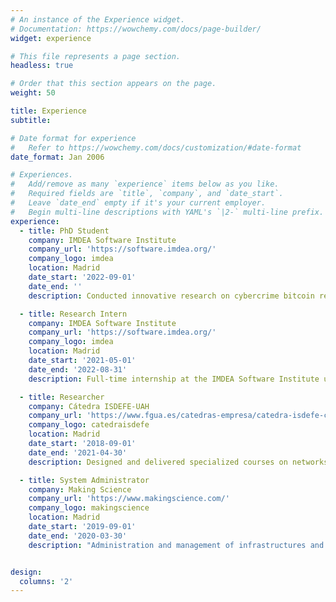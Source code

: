 ```yaml
---
# An instance of the Experience widget.
# Documentation: https://wowchemy.com/docs/page-builder/
widget: experience

# This file represents a page section.
headless: true

# Order that this section appears on the page.
weight: 50

title: Experience
subtitle:

# Date format for experience
#   Refer to https://wowchemy.com/docs/customization/#date-format
date_format: Jan 2006

# Experiences.
#   Add/remove as many `experience` items below as you like.
#   Required fields are `title`, `company`, and `date_start`.
#   Leave `date_end` empty if it's your current employer.
#   Begin multi-line descriptions with YAML's `|2-` multi-line prefix.
experience:
  - title: PhD Student
    company: IMDEA Software Institute
    company_url: 'https://software.imdea.org/'
    company_logo: imdea
    location: Madrid
    date_start: '2022-09-01'
    date_end: ''
    description: Conducted innovative research on cybercrime bitcoin revenue estimation methods, emphasizing methodological variations. Developed a tool replicating diverse approaches, highlighting potential overestimation risks. Analyzed payment addresses, revealing insights into cybercriminal activities. Developed techniques improving estimation accuracy, exposing existing discrepancies.

  - title: Research Intern
    company: IMDEA Software Institute
    company_url: 'https://software.imdea.org/'
    company_logo: imdea
    location: Madrid
    date_start: '2021-05-01'
    date_end: '2022-08-31'
    description: Full-time internship at the IMDEA Software Institute under the supervision of Prof. Juan Caballero in collaboration with NortonLifeLock Research Group to work on the development of a threat hunting tool using the VirusTotal file feed.

  - title: Researcher
    company: Cátedra ISDEFE-UAH
    company_url: 'https://www.fgua.es/catedras-empresa/catedra-isdefe-ciberseguridad-tic-avance-digital/'
    company_logo: catedraisdefe
    location: Madrid
    date_start: '2018-09-01'
    date_end: '2021-04-30'
    description: Designed and delivered specialized courses on networks and forensics, with a focus on drone technology. Conducted in-depth foresight analysis on homomorphic encryption and anonymization networks, including Deep Web, Dark Web, and Dark Net, to anticipate emerging trends and technologies in the cybersecurity landscape. Generated static code analysis reports to enhance software security and identify vulnerabilities, contributing to robust and secure applications.

  - title: System Administrator
    company: Making Science
    company_url: 'https://www.makingscience.com/'
    company_logo: makingscience
    location: Madrid
    date_start: '2019-09-01'
    date_end: '2020-03-30'
    description: "Administration and management of infrastructures and services: Google Cloud Platform and on-premises. Configuration and automation of high-availability system with the philosophy of Infrastructure as code (IaC) with tools such as SaltStack, Terraform and Docker."


design:
  columns: '2'
---
```

